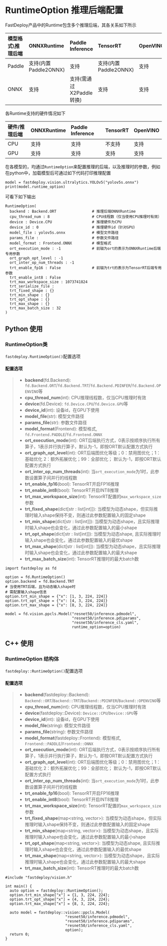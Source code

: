 # RuntimeOption 推理后端配置

FastDeploy产品中的Runtime包含多个推理后端，其各关系如下所示

| 模型格式\推理后端 | ONNXRuntime | Paddle Inference | TensorRT | OpenVINO |
| :---------------  | :---------- | :--------------- | :------- | :------- |
|     Paddle        | 支持(内置Paddle2ONNX) | 支持 | 支持(内置Paddle2ONNX) | 支持 |
|     ONNX          | 支持        | 支持(需通过X2Paddle转换) | 支持 | 支持 |

各Runtime支持的硬件情况如下

| 硬件/推理后端 | ONNXRuntime | Paddle Inference | TensorRT | OpenVINO |
| :---------------  | :---------- | :--------------- | :------- | :------- |
|   CPU        |  支持       | 支持        | 不支持 |   支持 |
|   GPU       |   支持       | 支持       | 支持    | 支持   |

在各模型的，均通过`RuntimeOption`来配置推理的后端，以及推理时的参数，例如在python中，加载模型后可通过如下代码打印推理配置
```
model = fastdeploy.vision.ultralytics.YOLOv5("yolov5s.onnx")
print(model.runtime_option)
```
可看下如下输出

```
RuntimeOption(
  backend : Backend.ORT                # 推理后端ONNXRuntime
  cpu_thread_num : 8                   # CPU线程数（仅当使用CPU推理时有效）
  device : Device.CPU                  # 推理硬件为CPU
  device_id : 0                        # 推理硬件id（针对GPU）
  model_file : yolov5s.onnx            # 模型文件路径
  params_file :                        # 参数文件路径
  model_format : Frontend.ONNX         # 模型格式
  ort_execution_mode : -1              # 前辍为ort的表示为ONNXRuntime后端专用参数
  ort_graph_opt_level : -1
  ort_inter_op_num_threads : -1
  trt_enable_fp16 : False              # 前辍为trt的表示为TensorRT后端专用参数
  trt_enable_int8 : False
  trt_max_workspace_size : 1073741824
  trt_serialize_file :
  trt_fixed_shape : {}
  trt_min_shape : {}
  trt_opt_shape : {}
  trt_max_shape : {}
  trt_max_batch_size : 32
)
```

## Python 使用

### RuntimeOption类
`fastdeploy.RuntimeOption()`配置选项

#### 配置选项
> * **backend**(fd.Backend): `fd.Backend.ORT`/`fd.Backend.TRT`/`fd.Backend.PDINFER`/`fd.Backend.OPENVINO`等
> * **cpu_thread_num**(int): CPU推理线程数，仅当CPU推理时有效
> * **device**(fd.Device): `fd.Device.CPU`/`fd.Device.GPU`等
> * **device_id**(int): 设备id，在GPU下使用
> * **model_file**(str): 模型文件路径
> * **params_file**(str): 参数文件路径
> * **model_format**(Frontend): 模型格式, `fd.Frontend.PADDLE`/`fd.Frontend.ONNX`
> * **ort_execution_mode**(int): ORT后端执行方式，0表示按顺序执行所有算子，1表示并行执行算子，默认为-1，即按ORT默认配置方式执行
> * **ort_graph_opt_level**(int): ORT后端图优化等级；0：禁用图优化；1：基础优化 2：额外拓展优化；99：全部优化； 默认为-1，即按ORT默认配置方式执行
> * **ort_inter_op_num_threads**(int): 当`ort_execution_mode`为1时，此参数设置算子间并行的线程数
> * **trt_enable_fp16**(bool): TensorRT开启FP16推理
> * **trt_enable_int8**(bool): TensorRT开启INT8推理
> * **trt_max_workspace_size**(int): TensorRT配置的`max_workspace_size`参数
> * **trt_fixed_shape**(dict[str : list[int]]): 当模型为动态shape，但实际推理时输入shape保持不变，则通过此参数配置输入的固定shape
> * **trt_min_shape**(dict[str : list[int]]): 当模型为动态shape，且实际推理时输入shape也会变化，通过此参数配置输入的最小shape
> * **trt_opt_shape**(dict[str : list[int]]): 当模型为动态shape, 且实际推理时输入shape也会变化，通过此参数配置输入的最优shape
> * **trt_max_shape**(dict[str : list[int]]): 当模型为动态shape，且实际推理时输入shape也会变化，通过此参数配置输入的最大shape
> * **trt_max_batch_size**(int): TensorRT推理时的最大batch数

```
import fastdeploy as fd

option = fd.RuntimeOption()
option.backend = fd.Backend.TRT
# 当使用TRT后端，且为动态输入shape时
# 需配置输入shape信息
option.trt_min_shape = {"x": [1, 3, 224, 224]}
option.trt_opt_shape = {"x": [4, 3, 224, 224]}
option.trt_max_shape = {"x": [8, 3, 224, 224]}

model = fd.vision.ppcls.Model("resnet50/inference.pdmodel",
                              "resnet50/inference.pdiparams",
                              "resnet50/inference_cls.yaml",
                              runtime_option=option)
```

## C++ 使用

### RuntimeOption 结构体
`fastdeploy::RuntimeOption()`配置选项

#### 配置选项
> * **backend**(fastdeploy::Backend): `Backend::ORT`/`Backend::TRT`/`Backend::PDINFER`/`Backend::OPENVINO`等
> * **cpu_thread_num**(int): CPU推理线程数，仅当CPU推理时有效
> * **device**(fastdeploy::Device): `Device::CPU`/`Device::GPU`等
> * **device_id**(int): 设备id，在GPU下使用
> * **model_file**(string): 模型文件路径
> * **params_file**(string): 参数文件路径
> * **model_format**(fastdeploy::Frontend): 模型格式, `Frontend::PADDLE`/`Frontend::ONNX`
> * **ort_execution_mode**(int): ORT后端执行方式，0表示按顺序执行所有算子，1表示并行执行算子，默认为-1，即按ORT默认配置方式执行
> * **ort_graph_opt_level**(int): ORT后端图优化等级；0：禁用图优化；1：基础优化 2：额外拓展优化；99：全部优化； 默认为-1，即按ORT默认配置方式执行
> * **ort_inter_op_num_threads**(int): 当`ort_execution_mode`为1时，此参数设置算子间并行的线程数
> * **trt_enable_fp16**(bool): TensorRT开启FP16推理
> * **trt_enable_int8**(bool): TensorRT开启INT8推理
> * **trt_max_workspace_size**(int): TensorRT配置的`max_workspace_size`参数
> * **trt_fixed_shape**(map<string, vector<int>>): 当模型为动态shape，但实际推理时输入shape保持不变，则通过此参数配置输入的固定shape
> * **trt_min_shape**(map<string, vector<int>>): 当模型为动态shape，且实际推理时输入shape也会变化，通过此参数配置输入的最小shape
> * **trt_opt_shape**(map<string, vector<int>>): 当模型为动态shape, 且实际推理时输入shape也会变化，通过此参数配置输入的最优shape
> * **trt_max_shape**(map<string, vector<int>>): 当模型为动态shape，且实际推理时输入shape也会变化，通过此参数配置输入的最大shape
> * **trt_max_batch_size**(int): TensorRT推理时的最大batch数

```
#include "fastdeploy/vision.h"

int main() {
  auto option = fastdeploy::RuntimeOption();
  option.trt_min_shape["x"] = {1, 3, 224, 224};
  option.trt_opt_shape["x"] = {4, 3, 224, 224};
  option.trt_max_shape["x"] = {8, 3, 224, 224};

  auto model = fastdeploy::vision::ppcls.Model(
                           "resnet50/inference.pdmodel",
                           "resnet50/inference.pdiparams",
                           "resnet50/inference_cls.yaml",
                           option);
  return 0;
}
```
